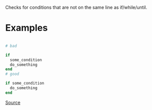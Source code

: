 
Checks for conditions that are not on the same line as
if/while/until.

# Examples

```ruby

# bad

if
  some_condition
  do_something
end
# good

if some_condition
  do_something
end
```

[Source](http://www.rubydoc.info/gems/rubocop/RuboCop/Cop/Layout/ConditionPosition)